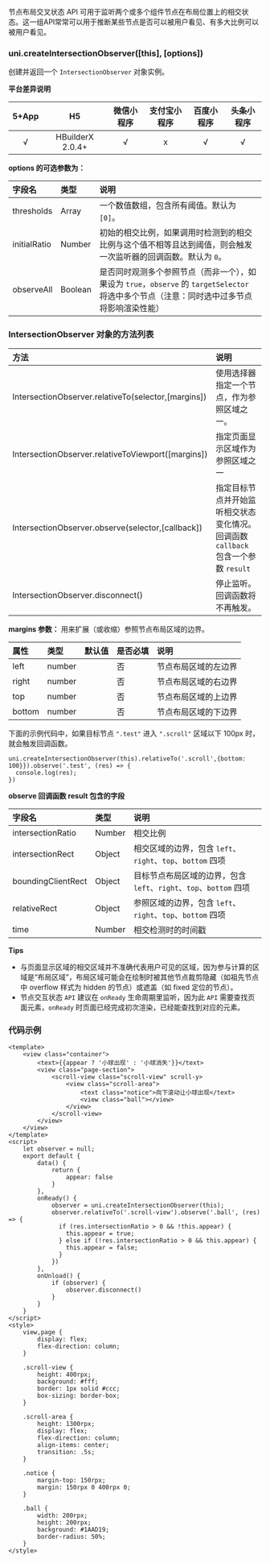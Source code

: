 节点布局交叉状态 API 可用于监听两个或多个组件节点在布局位置上的相交状态。这一组API常常可以用于推断某些节点是否可以被用户看见、有多大比例可以被用户看见。

### uni.createIntersectionObserver([this], [options])
创建并返回一个 ``IntersectionObserver`` 对象实例。

**平台差异说明**

|5+App|H5|微信小程序|支付宝小程序|百度小程序|头条小程序|
|:-:|:-:|:-:|:-:|:-:|:-:|
|√|HBuilderX 2.0.4+|√|x|√|√|

**options 的可选参数为：**

|字段名|类型|说明|
|:-|:-|:-|
|thresholds|Array|一个数值数组，包含所有阈值。默认为 ``[0]``。|
|initialRatio|Number|初始的相交比例，如果调用时检测到的相交比例与这个值不相等且达到阈值，则会触发一次监听器的回调函数。默认为 ``0``。|
|observeAll|Boolean|是否同时观测多个参照节点（而非一个），如果设为 ``true``，``observe`` 的 ``targetSelector`` 将选中多个节点（注意：同时选中过多节点将影响渲染性能）|

### IntersectionObserver 对象的方法列表

|方法|说明|
|:-|:-|
|IntersectionObserver.relativeTo(selector,[margins])|使用选择器指定一个节点，作为参照区域之一。|
|IntersectionObserver.relativeToViewport([margins])|指定页面显示区域作为参照区域之一|
|IntersectionObserver.observe(selector,[callback])|指定目标节点并开始监听相交状态变化情况。回调函数 ``callback`` 包含一个参数 ``result``|
|IntersectionObserver.disconnect()|停止监听。回调函数将不再触发。|

**margins 参数：** 用来扩展（或收缩）参照节点布局区域的边界。

|属性|类型|默认值|是否必填|说明|
|:-|:-|:-|:-|:-|
|left|number||否|节点布局区域的左边界|
|right|number||否|节点布局区域的右边界|
|top|number||否|节点布局区域的上边界|
|bottom|number||否|节点布局区域的下边界|

下面的示例代码中，如果目标节点 ``".test"`` 进入 ``".scroll"`` 区域以下 100px 时，就会触发回调函数。
```
uni.createIntersectionObserver(this).relativeTo('.scroll',{bottom: 100}}).observe('.test', (res) => {
  console.log(res);
})
```

**observe 回调函数 result 包含的字段**

|字段名|类型|说明|
|:-|:-|:-|
|intersectionRatio|Number|相交比例|
|intersectionRect|Object|相交区域的边界，包含 ``left``、``right``、``top``、``bottom`` 四项|
|boundingClientRect|Object|目标节点布局区域的边界，包含 ``left``、``right``、``top``、``bottom`` 四项|
|relativeRect|Object|参照区域的边界，包含 ``left``、``right``、``top``、``bottom`` 四项|
|time|Number|相交检测时的时间戳|


**Tips**

- 与页面显示区域的相交区域并不准确代表用户可见的区域，因为参与计算的区域是“布局区域”，布局区域可能会在绘制时被其他节点裁剪隐藏（如祖先节点中 overflow 样式为 hidden 的节点）或遮盖（如 fixed 定位的节点）。
- 节点交互状态 ``API`` 建议在 ``onReady`` 生命周期里监听，因为此 ``API`` 需要查找页面元素，``onReady`` 时页面已经完成初次渲染，已经能查找到对应的元素。

### 代码示例

```
<template>
	<view class="container">
		<text>{{appear ? '小球出现' : '小球消失'}}</text>
		<view class="page-section">
			<scroll-view class="scroll-view" scroll-y>
				<view class="scroll-area">
					<text class="notice">向下滚动让小球出现</text>
					<view class="ball"></view>
				</view>
			</scroll-view>
		</view>
	</view>
</template>
<script>
	let observer = null;
	export default {
		data() {
			return {
				appear: false
			}
		},
		onReady() {
			observer = uni.createIntersectionObserver(this);
            observer.relativeTo('.scroll-view').observe('.ball', (res) => {
              if (res.intersectionRatio > 0 && !this.appear) {
                this.appear = true;
              } else if (!res.intersectionRatio > 0 && this.appear) {
                this.appear = false;
              }
            })
		},
		onUnload() {
			if (observer) {
				observer.disconnect()
			}
		}
	}
</script>
<style>
	view,page {
		display: flex;
		flex-direction: column;
	}

	.scroll-view {
		height: 400rpx;
		background: #fff;
		border: 1px solid #ccc;
		box-sizing: border-box;
	}

	.scroll-area {
		height: 1300rpx;
		display: flex;
		flex-direction: column;
		align-items: center;
		transition: .5s;
	}

	.notice {
		margin-top: 150rpx;
		margin: 150rpx 0 400rpx 0;
	}

	.ball {
		width: 200rpx;
		height: 200rpx;
		background: #1AAD19;
		border-radius: 50%;
	}
</style>

```